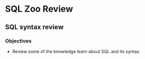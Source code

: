 # SQL Zoo Review
## SQL syntax review
### Objectives
- Review some of the knowledge learn about SQL and its syntax.
